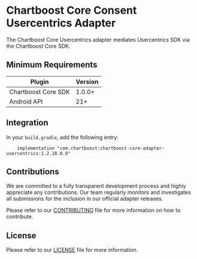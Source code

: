 # Chartboost Core Consent Usercentrics Adapter

The Chartboost Core Usercentrics adapter mediates Usercentrics SDK via the Chartboost Core SDK.

## Minimum Requirements

| Plugin              | Version |
|---------------------|---------|
| Chartboost Core SDK | 1.0.0+  |
| Android API         | 21+     |

## Integration

In your `build.gradle`, add the following entry:
```
    implementation "com.chartboost:chartboost-core-adapter-usercentrics:1.2.18.0.0"
```

## Contributions

We are committed to a fully transparent development process and highly appreciate any contributions. Our team regularly monitors and investigates all submissions for the inclusion in our official adapter releases.

Please refer to our [CONTRIBUTING](CONTRIBUTING.md) file for more information on how to contribute.

## License

Please refer to our [LICENSE](LICENSE.md) file for more information.
